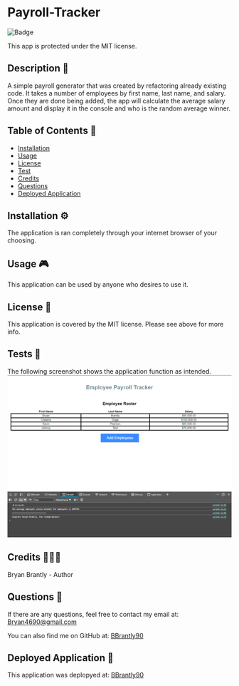 
# Payroll-Tracker

![Badge](https://img.shields.io/badge/License-MIT-blue.svg)

This app is protected under the MIT license.

 ## Description 🔎
 A simple payroll generator that was created by refactoring already existing code.
 It takes a number of employees by first name, last name, and salary. Once they are done being added, the app will calculate the average salary amount and display it in the console and who is the random average winner.

 ## Table of Contents 📖
 - [Installation](#installation-⚙️)
 - [Usage](#usage-🎮)
 - [License](#license-📝)
 - [Test](#tests-🧪)
 - [Credits](#credits-🧑‍🤝‍🧑)
 - [Questions](#questions-🙋)
 - [Deployed Application](#deployed-application-🚀)

 ## Installation ⚙️
 The application is ran completely through your internet browser of your choosing.

 ## Usage 🎮
 This application can be used by anyone who desires to use it.

 ## License 📝
 This application is covered by the MIT license. Please see above for more info.

 ## Tests 🧪
 The following screenshot shows the application function as intended.
 ![alt text](<Screenshot 2024-06-05 141744.png>)

 ## Credits 🧑‍🤝‍🧑
 Bryan Brantly - Author

 ## Questions 🙋
 If there are any questions, feel free to contact my email at: Bryan4690@gmail.com

 You can also find me on GitHub at: [BBrantly90](https://www.github.com/BBrantly90)

 ## Deployed Application 🚀
 This application was deplopyed at: [BBrantly90](https://bbrantly90.github.ioPayroll-Tracker/)
